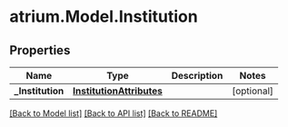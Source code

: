 # atrium.Model.Institution
## Properties

Name | Type | Description | Notes
------------ | ------------- | ------------- | -------------
**_Institution** | [**InstitutionAttributes**](InstitutionAttributes.md) |  | [optional] 

[[Back to Model list]](../README.md#documentation-for-models) [[Back to API list]](../README.md#documentation-for-api-endpoints) [[Back to README]](../README.md)

